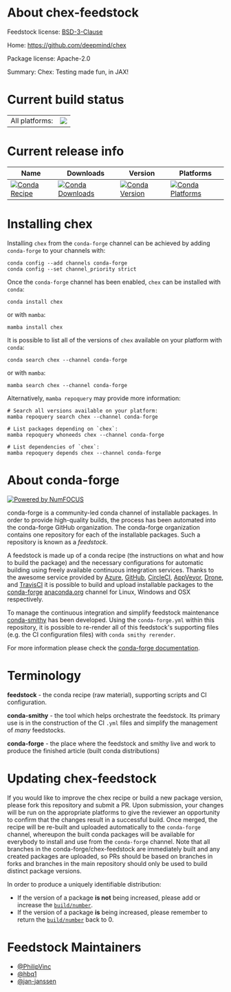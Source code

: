 About chex-feedstock
====================

Feedstock license: [BSD-3-Clause](https://github.com/conda-forge/chex-feedstock/blob/main/LICENSE.txt)

Home: https://github.com/deepmind/chex

Package license: Apache-2.0

Summary: Chex: Testing made fun, in JAX!

Current build status
====================


<table><tr><td>All platforms:</td>
    <td>
      <a href="https://dev.azure.com/conda-forge/feedstock-builds/_build/latest?definitionId=12304&branchName=main">
        <img src="https://dev.azure.com/conda-forge/feedstock-builds/_apis/build/status/chex-feedstock?branchName=main">
      </a>
    </td>
  </tr>
</table>

Current release info
====================

| Name | Downloads | Version | Platforms |
| --- | --- | --- | --- |
| [![Conda Recipe](https://img.shields.io/badge/recipe-chex-green.svg)](https://anaconda.org/conda-forge/chex) | [![Conda Downloads](https://img.shields.io/conda/dn/conda-forge/chex.svg)](https://anaconda.org/conda-forge/chex) | [![Conda Version](https://img.shields.io/conda/vn/conda-forge/chex.svg)](https://anaconda.org/conda-forge/chex) | [![Conda Platforms](https://img.shields.io/conda/pn/conda-forge/chex.svg)](https://anaconda.org/conda-forge/chex) |

Installing chex
===============

Installing `chex` from the `conda-forge` channel can be achieved by adding `conda-forge` to your channels with:

```
conda config --add channels conda-forge
conda config --set channel_priority strict
```

Once the `conda-forge` channel has been enabled, `chex` can be installed with `conda`:

```
conda install chex
```

or with `mamba`:

```
mamba install chex
```

It is possible to list all of the versions of `chex` available on your platform with `conda`:

```
conda search chex --channel conda-forge
```

or with `mamba`:

```
mamba search chex --channel conda-forge
```

Alternatively, `mamba repoquery` may provide more information:

```
# Search all versions available on your platform:
mamba repoquery search chex --channel conda-forge

# List packages depending on `chex`:
mamba repoquery whoneeds chex --channel conda-forge

# List dependencies of `chex`:
mamba repoquery depends chex --channel conda-forge
```


About conda-forge
=================

[![Powered by
NumFOCUS](https://img.shields.io/badge/powered%20by-NumFOCUS-orange.svg?style=flat&colorA=E1523D&colorB=007D8A)](https://numfocus.org)

conda-forge is a community-led conda channel of installable packages.
In order to provide high-quality builds, the process has been automated into the
conda-forge GitHub organization. The conda-forge organization contains one repository
for each of the installable packages. Such a repository is known as a *feedstock*.

A feedstock is made up of a conda recipe (the instructions on what and how to build
the package) and the necessary configurations for automatic building using freely
available continuous integration services. Thanks to the awesome service provided by
[Azure](https://azure.microsoft.com/en-us/services/devops/), [GitHub](https://github.com/),
[CircleCI](https://circleci.com/), [AppVeyor](https://www.appveyor.com/),
[Drone](https://cloud.drone.io/welcome), and [TravisCI](https://travis-ci.com/)
it is possible to build and upload installable packages to the
[conda-forge](https://anaconda.org/conda-forge) [anaconda.org](https://anaconda.org/)
channel for Linux, Windows and OSX respectively.

To manage the continuous integration and simplify feedstock maintenance
[conda-smithy](https://github.com/conda-forge/conda-smithy) has been developed.
Using the ``conda-forge.yml`` within this repository, it is possible to re-render all of
this feedstock's supporting files (e.g. the CI configuration files) with ``conda smithy rerender``.

For more information please check the [conda-forge documentation](https://conda-forge.org/docs/).

Terminology
===========

**feedstock** - the conda recipe (raw material), supporting scripts and CI configuration.

**conda-smithy** - the tool which helps orchestrate the feedstock.
                   Its primary use is in the construction of the CI ``.yml`` files
                   and simplify the management of *many* feedstocks.

**conda-forge** - the place where the feedstock and smithy live and work to
                  produce the finished article (built conda distributions)


Updating chex-feedstock
=======================

If you would like to improve the chex recipe or build a new
package version, please fork this repository and submit a PR. Upon submission,
your changes will be run on the appropriate platforms to give the reviewer an
opportunity to confirm that the changes result in a successful build. Once
merged, the recipe will be re-built and uploaded automatically to the
`conda-forge` channel, whereupon the built conda packages will be available for
everybody to install and use from the `conda-forge` channel.
Note that all branches in the conda-forge/chex-feedstock are
immediately built and any created packages are uploaded, so PRs should be based
on branches in forks and branches in the main repository should only be used to
build distinct package versions.

In order to produce a uniquely identifiable distribution:
 * If the version of a package **is not** being increased, please add or increase
   the [``build/number``](https://docs.conda.io/projects/conda-build/en/latest/resources/define-metadata.html#build-number-and-string).
 * If the version of a package **is** being increased, please remember to return
   the [``build/number``](https://docs.conda.io/projects/conda-build/en/latest/resources/define-metadata.html#build-number-and-string)
   back to 0.

Feedstock Maintainers
=====================

* [@PhilipVinc](https://github.com/PhilipVinc/)
* [@hbq1](https://github.com/hbq1/)
* [@jan-janssen](https://github.com/jan-janssen/)

